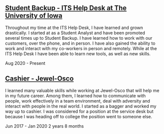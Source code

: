## [Student Backup - ITS Help Desk at The University of Iowa](https://its.uiowa.edu/)
Throughout my time at the ITS Help Desk, I have learned and grown drastically. I started at as a Student Analyst and have been promoted several times up to Student Backup. I have learned how to work with our customers, over the phone, and in person. I have also gained the ability to work and interact with my co-workers in person and remotely. While at the ITS Help Desk I have been able to learn new tools, as well as new skills.

Aug 2020 - Present

## [Cashier - Jewel-Osco](https://www.jewelosco.com/)
I learned many valuable skills while working at Jewel-Osco that will help me in my future career. Among them, I learned how to communicate with people, work effectively in a team environment, deal with adversity and interact with people in the real world. I started as a bagger and worked my way up to cashier. I was considered for a position at the service desk but because I was heading off to college the position went to someone else.

Jun 2017 - Jan 2020 2 years 8 months
